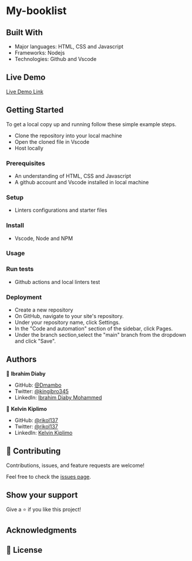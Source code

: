 # My-booklist

## Built With

- Major languages: HTML, CSS and Javascript
- Frameworks: Nodejs
- Technologies: Github and Vscode

## Live Demo

[Live Demo Link]()


## Getting Started

To get a local copy up and running follow these simple example steps.
 - Clone the repository into your local machine
 - Open the cloned file in Vscode
 - Host locally  

### Prerequisites
  - An understanding of HTML, CSS and Javascript
  - A github account and Vscode installed in local machine

### Setup
  - Linters configurations and starter files
### Install
  - Vscode, Node and NPM
### Usage

### Run tests
  - Github actions and local linters test
### Deployment
  - Create a new repository
  - On GitHub, navigate to your site's repository.
  - Under your repository name, click  Settings.
  - In the "Code and automation" section of the sidebar, click  Pages.
  - Under the branch section,select the "main" branch from the dropdown and click "Save".

## Authors

👤 **Ibrahim Diaby**

- GitHub: [@Dmambo](https://github.com/Dmambo)
- Twitter: [@kingibro345 ](https://twitter.com/kingibro345 )
- LinkedIn: [Ibrahim Diaby Mohammed](https://linkedin.com/in/Ibrahim-Diaby-Mohammed )

👤 **Kelvin Kiplimo**

- GitHub: [@rikol137](https://github.com/rikol137)
- Twitter: [@rikol137](https://twitter.com/rikol137)
- LinkedIn: [Kelvin Kiplimo](https://linkedin.com/in/kelvin-Kiplimo)

## 🤝 Contributing

Contributions, issues, and feature requests are welcome!

Feel free to check the [issues page](https://github.com/Dmambo/My-booklist/issues).

## Show your support

Give a ⭐️ if you like this project!

## Acknowledgments


## 📝 License
